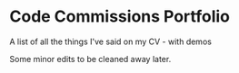 # Code Commissions Portfolio

A list of all the things I've said on my CV - with demos

Some minor edits to be cleaned away later.